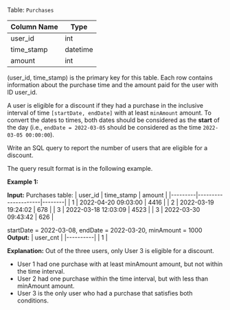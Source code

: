 ﻿
Table:  `Purchases`

| Column Name | Type     |
|-------------|----------|
| user_id     | int      |
| time_stamp  | datetime |
| amount      | int      |

(user_id, time_stamp) is the primary key for this table.
Each row contains information about the purchase time and the amount paid for the user with ID user_id.

A user is eligible for a discount if they had a purchase in the inclusive interval of time  `[startDate, endDate]`  with at least  `minAmount`  amount. To convert the dates to times, both dates should be considered as the  **start**  of the day (i.e.,  `endDate = 2022-03-05`  should be considered as the time  `2022-03-05 00:00:00`).

Write an SQL query to report the number of users that are eligible for a discount.

The query result format is in the following example.

**Example 1:**

**Input:** 
Purchases table:
| user_id | time_stamp          | amount |
|---------|---------------------|--------|
| 1       | 2022-04-20 09:03:00 | 4416   |
| 2       | 2022-03-19 19:24:02 | 678    |
| 3       | 2022-03-18 12:03:09 | 4523   |
| 3       | 2022-03-30 09:43:42 | 626    |

startDate = 2022-03-08, endDate = 2022-03-20, minAmount = 1000
**Output:** 
| user_cnt |
|----------|
| 1        |

**Explanation:**
Out of the three users, only User 3 is eligible for a discount.
 - User 1 had one purchase with at least minAmount amount, but not within the time interval.
 - User 2 had one purchase within the time interval, but with less than minAmount amount.
 - User 3 is the only user who had a purchase that satisfies both conditions.

